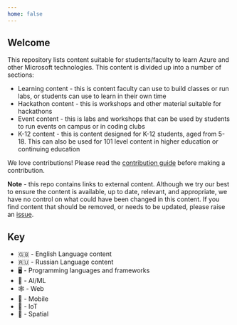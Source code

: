 ```yaml
---
home: false
---
```


## Welcome

This repository lists content suitable for students/faculty to learn Azure and other Microsoft technologies. This content is divided up into a number of sections:

-   Learning content - this is content faculty can use to build classes or run labs, or students can use to learn in their own time
-   Hackathon content - this is workshops and other material suitable for hackathons
-   Event content - this is labs and workshops that can be used by students to run events on campus or in coding clubs
-   K-12 content - this is content designed for K-12 students, aged from 5-18. This can also be used for 101 level content in higher education or continuing education

We love contributions! Please read the [contribution guide](./CONTRIBUTING.md) before making a contribution.

**Note** - this repo contains links to external content. Although we try our best to ensure the content is available, up to date, relevant, and appropriate, we have no control on what could have been changed in this content. If you find content that should be removed, or needs to be updated, please raise an [issue](https://github.com/microsoft/AcademicContent/issues).

## Key

-   🇬🇧 - English Language content
-   🇷🇺 - Russian Language content
-   🖥 - Programming languages and frameworks
-   🧠 - AI/ML
-   🕸 - Web
-   📱 - Mobile
-   🤖 - IoT
-   🥽 - Spatial
